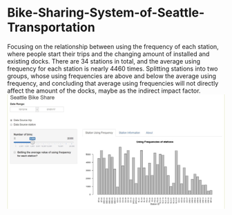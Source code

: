 # Bike-Sharing-System-of-Seattle-Transportation
Focusing on the relationship between using the frequency of each station,  where people start their trips and the changing amount of installed and existing docks.  There are 34 stations in total, and the average using frequency for each station is nearly 4460 times.  Splitting stations into two groups, whose using frequencies are above and below the average using frequency, and  concluding that average using frequencies will not directly affect the amount of the docks, maybe as the indirect impact factor.
![Test Image](result.jpg)
